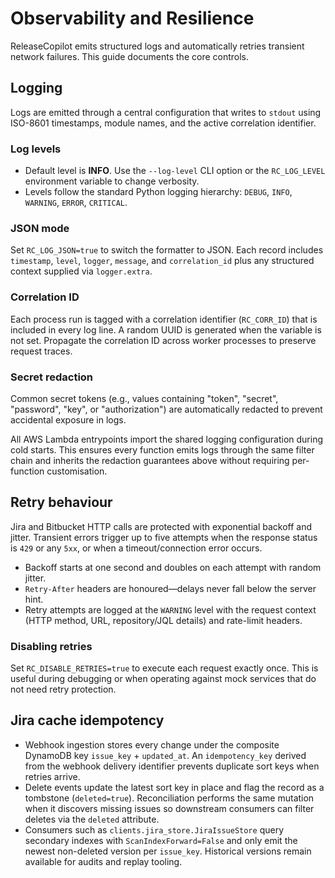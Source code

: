 # Observability and Resilience

ReleaseCopilot emits structured logs and automatically retries transient
network failures. This guide documents the core controls.

## Logging

Logs are emitted through a central configuration that writes to `stdout` using
ISO-8601 timestamps, module names, and the active correlation identifier.

### Log levels

* Default level is **INFO**. Use the `--log-level` CLI option or the
  `RC_LOG_LEVEL` environment variable to change verbosity.
* Levels follow the standard Python logging hierarchy:
  `DEBUG`, `INFO`, `WARNING`, `ERROR`, `CRITICAL`.

### JSON mode

Set `RC_LOG_JSON=true` to switch the formatter to JSON. Each record includes
`timestamp`, `level`, `logger`, `message`, and `correlation_id` plus any
structured context supplied via `logger.extra`.

### Correlation ID

Each process run is tagged with a correlation identifier (`RC_CORR_ID`) that is
included in every log line. A random UUID is generated when the variable is not
set. Propagate the correlation ID across worker processes to preserve request
traces.

### Secret redaction

Common secret tokens (e.g., values containing "token", "secret", "password",
"key", or "authorization") are automatically redacted to prevent accidental
exposure in logs.

All AWS Lambda entrypoints import the shared logging configuration during cold
starts. This ensures every function emits logs through the same filter chain
and inherits the redaction guarantees above without requiring per-function
customisation.

## Retry behaviour

Jira and Bitbucket HTTP calls are protected with exponential backoff and
jitter. Transient errors trigger up to five attempts when the response status
is `429` or any `5xx`, or when a timeout/connection error occurs.

* Backoff starts at one second and doubles on each attempt with random jitter.
* `Retry-After` headers are honoured—delays never fall below the server hint.
* Retry attempts are logged at the `WARNING` level with the request context
  (HTTP method, URL, repository/JQL details) and rate-limit headers.

### Disabling retries

Set `RC_DISABLE_RETRIES=true` to execute each request exactly once. This is
useful during debugging or when operating against mock services that do not
need retry protection.

## Jira cache idempotency

- Webhook ingestion stores every change under the composite DynamoDB key
  `issue_key` + `updated_at`. An `idempotency_key` derived from the webhook
  delivery identifier prevents duplicate sort keys when retries arrive.
- Delete events update the latest sort key in place and flag the record as a
  tombstone (`deleted=true`). Reconciliation performs the same mutation when it
  discovers missing issues so downstream consumers can filter deletes via the
  `deleted` attribute.
- Consumers such as `clients.jira_store.JiraIssueStore` query secondary indexes
  with `ScanIndexForward=False` and only emit the newest non-deleted version per
  `issue_key`. Historical versions remain available for audits and replay
  tooling.
